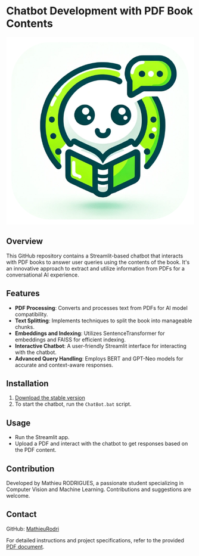# Chatbot Development with PDF Book Contents


![ChatBot Logo](https://github.com/MathieuRodri/Chatbot/blob/main/assets/logo.png)


## Overview
This GitHub repository contains a Streamlit-based chatbot that interacts with PDF books to answer user queries using the contents of the book. It's an innovative approach to extract and utilize information from PDFs for a conversational AI experience.

## Features
- **PDF Processing**: Converts and processes text from PDFs for AI model compatibility.
- **Text Splitting**: Implements techniques to split the book into manageable chunks.
- **Embeddings and Indexing**: Utilizes SentenceTransformer for embeddings and FAISS for efficient indexing.
- **Interactive Chatbot**: A user-friendly Streamlit interface for interacting with the chatbot.
- **Advanced Query Handling**: Employs BERT and GPT-Neo models for accurate and context-aware responses.

## Installation
1. [Download the stable version](https://github.com/MathieuRodri/Chatbot/releases/tag/1.1)
2. To start the chatbot, run the `ChatBot.bat` script.

## Usage
- Run the Streamlit app.
- Upload a PDF and interact with the chatbot to get responses based on the PDF content.

## Contribution
Developed by Mathieu RODRIGUES, a passionate student specializing in Computer Vision and Machine Learning. Contributions and suggestions are welcome.

## Contact
GitHub: [MathieuRodri](https://github.com/MathieuRodri)

For detailed instructions and project specifications, refer to the provided [PDF document](/mnt/data/Développement%20d'un%20Chatbot%20avec%20Contenus%20de%20Livres%20PDF.pdf).
